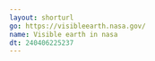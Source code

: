 ```yaml
---
layout: shorturl
go: https://visibleearth.nasa.gov/
name: Visible earth in nasa
dt: 240406225237
---
```

